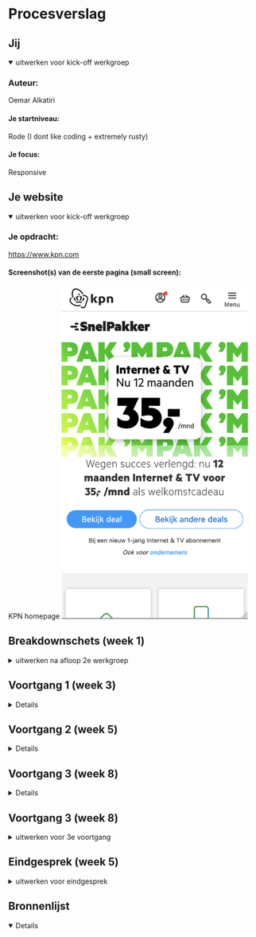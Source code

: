 # Procesverslag



## Jij

<details open>
<summary>uitwerken voor kick-off werkgroep</summary>

### Auteur:
Oemar Alkatiri

#### Je startniveau:
Rode (I dont like coding + extremely rusty)

#### Je focus:
Responsive
 
</details>





## Je website

<details open>
<summary>uitwerken voor kick-off werkgroep</summary>

### Je opdracht:
https://www.kpn.com

#### Screenshot(s) van de eerste pagina (small screen): 
KPN homepage 
<img src="/screenshots/kpn_mobile.png" alt="2" width="375px">





## Breakdownschets (week 1)

<details>
<summary>uitwerken na afloop 2e werkgroep</summary>

### de hele pagina: 
 <img src="/screenshots/" alt="1" width="375px">

</details>





## Voortgang 1 (week 3)

<details>
<img src="/screenshots/" alt="3" width="375px">

### Stand van zaken



### Agenda voor meeting



</details>





## Voortgang 2 (week 5)

<details>
<img src="/screenshots/" alt="3" width="375px">



### Stand van zaken



### Agenda voor meeting


</details>





##  Voortgang 3 (week 8)

<details>
 <img src="/screenshots/" alt="7" width="375px">
 
 
</details>





## Voortgang 3 (week 8)

<details>
<summary>uitwerken voor 3e voortgang</summary>
<img src="/screenshots/" alt="" width="375px">

### Stand van zaken


</details>





## Eindgesprek (week 5)

<details>
<summary>uitwerken voor eindgesprek</summary>

### Stand van zaken

 
### Screenshot(s)

</details>





## Bronnenlijst

<details open>


</details>
